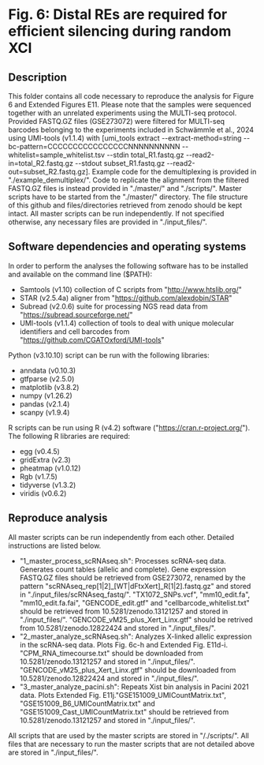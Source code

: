 # Fig. 6: Distal REs are required for efficient silencing during random XCI

## Description
This folder contains all code necessary to reproduce the analysis for Figure 6 and Extended Figures E11. Please note that the samples were sequenced together with an unrelated experiments using the MULTI-seq protocol. Provided FASTQ.GZ files (GSE273072) were filtered for MULTI-seq barcodes belonging to the experiments included in Schwämmle et al., 2024 using UMI-tools (v1.1.4) with [umi_tools extract --extract-method=string --bc-pattern=CCCCCCCCCCCCCCCCNNNNNNNNNN --whitelist=sample_whitelist.tsv --stdin total_R1.fastq.gz --read2-in=total_R2.fastq.gz --stdout subset_R1.fastq.gz --read2-out=subset_R2.fastq.gz]. Example code for the demultiplexing is provided in "./example_demultiplex/". Code to replicate the alignment from the filtered FASTQ.GZ files is instead provided in "./master/" and "./scripts/".  Master scripts have to be started from the "./master/" directory. The file structure of this github and files/directories retrieved from zenodo should be kept intact. All master scripts can be run independently. If not specified otherwise, any necessary files are provided in "./input_files/".


## Software dependencies and operating systems
In order to perform the analyses the following software has to be installed and available on the command line ($PATH):
- Samtools (v1.10) collection of C scripts from "http://www.htslib.org/"
- STAR (v2.5.4a) aligner from "https://github.com/alexdobin/STAR"
- Subread (v2.0.6) suite for processing NGS read data from "https://subread.sourceforge.net/"
- UMI-tools (v1.1.4) collection of tools to deal with unique molecular identifiers and cell barcodes from "https://github.com/CGATOxford/UMI-tools"

Python (v3.10.10) script can be run with the following libraries:
- anndata (v0.10.3)
- gtfparse (v2.5.0)
- matplotlib (v3.8.2)
- numpy (v1.26.2)
- pandas (v2.1.4)
- scanpy (v1.9.4)


R scripts can be run using R (v4.2) software ("https://cran.r-project.org/"). The following R libraries are required:
- egg (v0.4.5)
- gridExtra (v2.3)
- pheatmap (v1.0.12)
- Rgb (v1.7.5)
- tidyverse (v1.3.2)
- viridis (v0.6.2)


## Reproduce analysis
All master scripts can be run independently from each other. Detailed instructions are listed below.

- "1_master_process_scRNAseq.sh": Processes scRNA-seq data. Generates count tables (allelic and complete). Gene expression FASTQ.GZ files should be retrieved from GSE273072, renamed by the pattern "scRNAseq_rep[1|2]_[WT|dFtxXert]_R[1|2].fastq.gz" and stored in "./input_files/scRNAseq_fastq/". "TX1072_SNPs.vcf", "mm10_edit.fa", "mm10_edit.fa.fai", "GENCODE_edit.gtf" and "cellbarcode_whitelist.txt" should be retrieved from 10.5281/zenodo.13121257 and stored in "./input_files/". "GENCODE_vM25_plus_Xert_Linx.gtf" should be retrived from 10.5281/zenodo.12822424 and stored in "./input_files/".
- "2_master_analyze_scRNAseq.sh": Analyzes X-linked allelic expression in the scRNA-seq data. Plots Fig. 6c-h and Extended Fig. E11d-i. "CPM_RNA_timecourse.txt" should be downloaded from 10.5281/zenodo.13121257 and stored in "./input_files/". "GENCODE_vM25_plus_Xert_Linx.gtf" should be downloaded from 10.5281/zenodo.12822424 and stored in "./input_files/".
- "3_master_analyze_pacini.sh": Repeats Xist bin analysis in Pacini 2021 data. Plots Extended Fig. E11j."GSE151009_UMICountMatrix.txt", "GSE151009_B6_UMICountMatrix.txt" and "GSE151009_Cast_UMICountMatrix.txt" should be retrieved from 10.5281/zenodo.13121257 and stored in "./input_files/".

All scripts that are used by the master scripts are stored in "/./scripts/". All files that are necessary to run the master scripts that are not detailed above are stored in "./input_files/".
